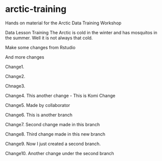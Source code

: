 # arctic-training
Hands on material for the Arctic Data Training Workshop

Data
Lesson
Training
The Arctic is cold in the winter and has mosquitos in the summer. Well it is not always that cold. 

Make some changes from Rstudio

And more changes 

Change1.

Change2.

Chnage3.

Change4. This another change - This is Komi Change

Change5. Made by collaborator

Change6. This is another branch

Change7. Second change made in this branch

Change8. Third change made in this new branch

Change9. Now I just created a second branch.

Change10. Another change under the second branch

